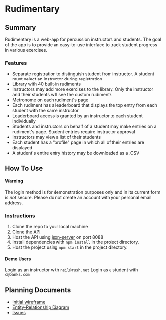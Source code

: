 # Rudimentary

## Summary

Rudimentary is a web-app for percussion instructors and students. The goal of the app is to provide an easy-to-use interface to track student progress in various exercises.

### Features

-   Separate registration to distinguish student from instructor. A student must select an instructor during registration
-   Library with 40 built-in rudiments
-   Instructors may add more exercises to the library. Only the instructor and their students will see the custom rudiments
-   Metronome on each rudiment's page
-   Each rudiment has a leaderboard that displays the top entry from each student with the same instructor
-   Leaderboard access is granted by an instructor to each student individually
-   Students and instructors on behalf of a student may make entries on a rudiment's page. Student entries require instructor approval
-   Instructors may view a list of their students
-   Each student has a "profile" page in which all of their entries are displayed
-   A student's entire entry history may be downloaded as a .CSV

## How To Use

#### Warning

The login method is for demonstration purposes only and in its current form is _not_ secure. Please do not create an account with your personal email address.

### Instructions

1. Clone the repo to your local machine
2. Clone the [API](https://github.com/cjgochanour/rudimentary-api)
3. Host the API using [json-server](https://github.com/typicode/json-server) on port 8088
4. Install dependencies with `npm install` in the project directory.
5. Host the project using `npm start` in the project directory.

#### Demo Users

Login as an instructor with `neil@rush.net`
Login as a student with `c@banks.com`

## Planning Documents

-   [Initial wireframe](https://miro.com/app/board/uXjVORVGzTk=/?invite_link_id=310315477357)
-   [Entity-Relationship Diagram](https://dbdiagram.io/d/61e205a74bca010ae98dcd5e)
-   [Issues](https://github.com/cjgochanour/rudimentary/issues?q=is%3Aissue+is%3Aclosed)
